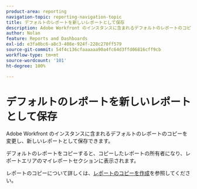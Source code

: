 ```yaml
---
product-area: reporting
navigation-topic: reporting-navigation-topic
title: デフォルトのレポートを新しいレポートとして保存
description: Adobe Workfront のインスタンスに含まれるデフォルトのレポートのコピーを変更し、新しいレポートとして保存できます。
author: Nolan
feature: Reports and Dashboards
exl-id: e3fa0bc6-a8c3-408e-924f-228c270ff579
source-git-commit: 54f4c136cfaaaaaa90a4fc64d3ffd06816cff9cb
workflow-type: tm+mt
source-wordcount: '101'
ht-degree: 100%

---
```


# デフォルトのレポートを新しいレポートとして保存

Adobe Workfront のインスタンスに含まれるデフォルトのレポートのコピーを変更し、新しいレポートとして保存できます。

デフォルトのレポートをコピーすると、コピーしたレポートの所有者になり、レポートエリアのマイレポートセクションに表示されます。

レポートのコピーについて詳しくは、[レポートのコピーを作成](../../../reports-and-dashboards/reports/creating-and-managing-reports/create-copy-report.md)を参照してください。
